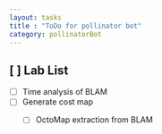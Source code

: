 ```yaml
---
layout: tasks
title : "ToDo for pollinator bot"
category: pollinatorBot
---
```


## [ ] Lab List

- [ ] Time analysis of BLAM 
- [ ] Generate cost map 
  - [ ] OctoMap extraction from BLAM

